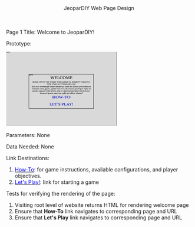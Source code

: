 
<center>JeoparDIY Web Page Design</center>
<br><br>

Page 1 Title: Welcome to JeoparDIY!

Prototype: 

<img src="./Images/page1.png" alt="Page 1" width="300" height="200">

Parameters: None

Data Needed: None

Link Destinations: 

1) <u><font color="blue">How-To</font></u>: for game instructions, available configurations, and player objectives.	
2) <u><font color="blue">Let's Play!</font></u>: link for starting a game

Tests for verifying the rendering of the page:

1) Visiting root level of website returns HTML for rendering welcome page
2) Ensure that **How-To** link navigates to corresponding page and URL
3) Ensure that **Let's Play** link navigates to corresponding page and URL



